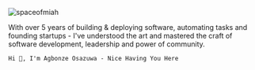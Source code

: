 
![spaceofmiah](https://github.com/spaceofmiah/spaceofmiah/assets/37231237/770860a2-3630-40b4-99fe-c4456d6de3be)

With over 5 years of building & deploying software, automating tasks and founding startups - I've understood the art and mastered the craft of software development, leadership and power of community.


`Hi 👋, I'm Agbonze Osazuwa - Nice Having You Here`



